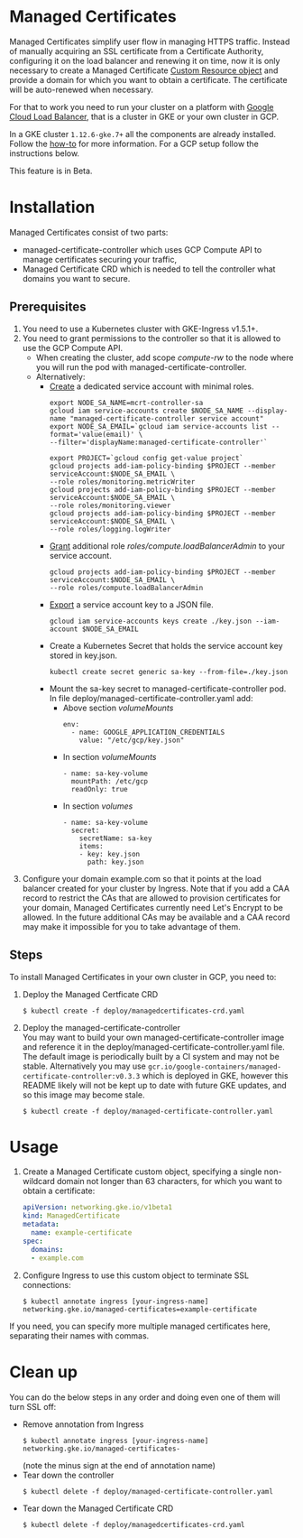 # Managed Certificates

Managed Certificates simplify user flow in managing HTTPS traffic. Instead of manually acquiring an SSL certificate from a Certificate Authority, configuring it on the load balancer and renewing it on time, now it is only necessary to create a Managed Certificate [Custom Resource object](https://kubernetes.io/docs/concepts/api-extension/custom-resources/) and provide a domain for which you want to obtain a certificate. The certificate will be auto-renewed when necessary.

For that to work you need to run your cluster on a platform with [Google Cloud Load Balancer](https://github.com/kubernetes/ingress-gce), that is a cluster in GKE or your own cluster in GCP.

In a GKE cluster `1.12.6-gke.7+` all the components are already installed. Follow the [how-to](https://cloud.google.com/kubernetes-engine/docs/how-to/managed-certs) for more information. For a GCP setup follow the instructions below.

This feature is in Beta.

# Installation

Managed Certificates consist of two parts:  
* managed-certificate-controller which uses GCP Compute API to manage
  certificates securing your traffic,  
* Managed Certificate CRD which is needed to tell the controller what
  domains you want to secure.

## Prerequisites

1. You need to use a Kubernetes cluster with GKE-Ingress v1.5.1+.
1. You need to grant permissions to the controller so that it is allowed to use
   the GCP Compute API.
    * When creating the cluster, add scope *compute-rw* to the node where you will
      run the pod with managed-certificate-controller.  
    * Alternatively:  
        * [Create](https://cloud.google.com/kubernetes-engine/docs/how-to/access-scopes#service_account)
          a dedicated service account with minimal roles.
            ```console
            export NODE_SA_NAME=mcrt-controller-sa
            gcloud iam service-accounts create $NODE_SA_NAME --display-name "managed-certificate-controller service account"
            export NODE_SA_EMAIL=`gcloud iam service-accounts list --format='value(email)' \
            --filter='displayName:managed-certificate-controller'`

            export PROJECT=`gcloud config get-value project`
            gcloud projects add-iam-policy-binding $PROJECT --member serviceAccount:$NODE_SA_EMAIL \
            --role roles/monitoring.metricWriter
            gcloud projects add-iam-policy-binding $PROJECT --member serviceAccount:$NODE_SA_EMAIL \
            --role roles/monitoring.viewer
            gcloud projects add-iam-policy-binding $PROJECT --member serviceAccount:$NODE_SA_EMAIL \
            --role roles/logging.logWriter
            ```
        * [Grant](https://cloud.google.com/kubernetes-engine/docs/how-to/access-scopes#additional_roles)
          additional role *roles/compute.loadBalancerAdmin* to your service
          account.
            ```console
            gcloud projects add-iam-policy-binding $PROJECT --member serviceAccount:$NODE_SA_EMAIL \
            --role roles/compute.loadBalancerAdmin
            ```
        * [Export](https://cloud.google.com/iam/docs/creating-managing-service-account-keys#creating_service_account_keys)
          a service account key to a JSON file.
            ```console
            gcloud iam service-accounts keys create ./key.json --iam-account $NODE_SA_EMAIL
            ```
        * Create a Kubernetes Secret that holds the service account key stored
          in key.json.
            ```console
            kubectl create secret generic sa-key --from-file=./key.json
            ```
        * Mount the sa-key secret to managed-certificate-controller pod. In file deploy/managed-certificate-controller.yaml add:  
            * Above section *volumeMounts*
                ```
                env:
                  - name: GOOGLE_APPLICATION_CREDENTIALS
                    value: "/etc/gcp/key.json"
                ```
            * In section *volumeMounts*
                ```
                - name: sa-key-volume
                  mountPath: /etc/gcp
                  readOnly: true
                ```
            * In section *volumes*
                ```
                - name: sa-key-volume
                  secret:
                    secretName: sa-key
                    items:
                    - key: key.json
                      path: key.json
                ```
1. Configure your domain example.com so that it points at the load balancer created for your cluster by Ingress. Note that if you add a CAA record to restrict the CAs that are allowed to provision certificates for your domain, Managed Certificates currently need Let's Encrypt to be allowed. In the future additional CAs may be available and a CAA record may make it impossible for you to take advantage of them.

## Steps

To install Managed Certificates in your own cluster in GCP, you need to:

1. Deploy the Managed Certficate CRD  
    ```console
    $ kubectl create -f deploy/managedcertificates-crd.yaml
    ```
1. Deploy the managed-certificate-controller  
   You may want to build your own managed-certificate-controller image and
   reference it in the deploy/managed-certificate-controller.yaml file. The default
   image is periodically built by a CI system and may not be stable. Alternatively
   you may use `gcr.io/google-containers/managed-certificate-controller:v0.3.3`
   which is deployed in GKE, however this README likely will not be kept up to date with
   future GKE updates, and so this image may become stale.  
    ```console
    $ kubectl create -f deploy/managed-certificate-controller.yaml
    ```

# Usage

1. Create a Managed Certificate custom object, specifying a single non-wildcard domain not longer than 63 characters, for which you want
   to obtain a certificate:  
    ```yaml
    apiVersion: networking.gke.io/v1beta1
    kind: ManagedCertificate
    metadata:
      name: example-certificate
    spec:
      domains:
      - example.com
    ```
2. Configure Ingress to use this custom object to terminate SSL connections:  
    ```console
    $ kubectl annotate ingress [your-ingress-name] networking.gke.io/managed-certificates=example-certificate
    ```  
If you need, you can specify more multiple managed certificates here, separating their names with commas.

# Clean up

You can do the below steps in any order and doing even one of them will turn SSL off:

* Remove annotation from Ingress  
    ```console
    $ kubectl annotate ingress [your-ingress-name] networking.gke.io/managed-certificates-
    ```  
  (note the minus sign at the end of annotation name)
* Tear down the controller  
    ```console
    $ kubectl delete -f deploy/managed-certificate-controller.yaml
    ```
* Tear down the Managed Certificate CRD  
    ```console
    $ kubectl delete -f deploy/managedcertificates-crd.yaml
    ```
